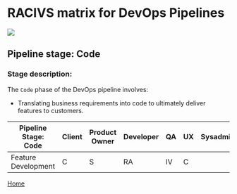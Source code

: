 # __RACIVS matrix for DevOps Pipelines__   

<img src="https://user-images.githubusercontent.com/10748736/112030685-6c81be80-8b32-11eb-94b8-c2c01b8f4581.png">

## __Pipeline stage:__  Code  
### __Stage description:__  
The `Code` phase of the DevOps pipeline involves:

- Translating business requirements into code to ultimately deliver features to customers.

| Pipeline Stage:<br>Code | Client | Product Owner | Developer | QA   | UX | Sysadmin |
|-------------------------|--------|---------------|-----------|------|----|----------|
| Feature Development     | C      | S             | RA        | IV   | C  |          |

[Home](../index.md)  
